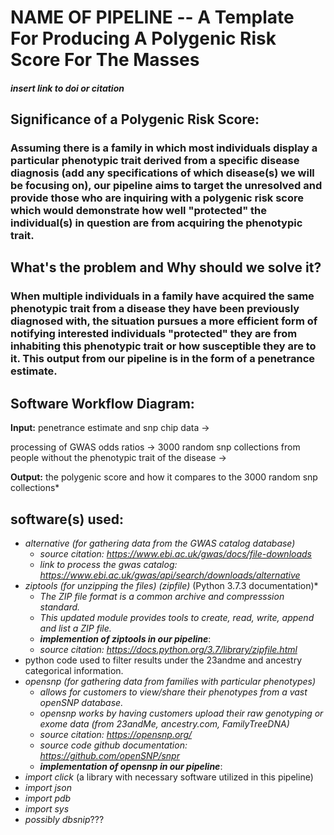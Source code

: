 # **NAME OF PIPELINE** -- A Template For Producing A Polygenic Risk Score For The Masses
#### *insert link to doi or citation*
##  Significance of a Polygenic Risk Score:
### Assuming there is a family in which most individuals display a particular phenotypic trait derived from a specific disease diagnosis (**add any specifications of which disease(s) we will be focusing on**), our pipeline aims to target the unresolved and provide those who are inquiring with a polygenic risk score which would demonstrate how well "protected" the individual(s) in question are from acquiring the phenotypic trait.


##   What's the problem and Why should we solve it?
### When multiple individuals in a family have acquired the same phenotypic trait from a disease they have been previously diagnosed with, the situation pursues a more efficient form of notifying interested individuals "protected" they are from inhabiting this phenotypic trait or how susceptible they are to it. This output from our pipeline is in the form of a penetrance estimate. 







## Software Workflow Diagram:
**Input:** penetrance estimate and snp chip data → 

   processing of GWAS odds ratios → 
   3000 random snp collections from people without the phenotypic trait of the disease → 
   
 **Output:** the polygenic score and how it compares to the 3000 random snp collections* 









## software(s) used: 
- *alternative (for gathering data from the GWAS catalog database)*
   + *source citation: https://www.ebi.ac.uk/gwas/docs/file-downloads*
   + *link to process the gwas catalog: https://www.ebi.ac.uk/gwas/api/search/downloads/alternative*
- *ziptools (for unzipping the files) (zipfile)* (Python 3.7.3 documentation)*
   + *The ZIP file format is a common archive and compresssion standard.*
   + *This updated module provides tools to create, read, write, append and list a ZIP file.*
   + **_implemention of ziptools in our pipeline_**: 
   + *source citation: https://docs.python.org/3.7/library/zipfile.html*
- python code used to filter results under the 23andme and ancestry categorical information. 
- *opensnp (for gathering data from families with particular phenotypes)*
   + *allows for customers to view/share their phenotypes from a vast openSNP database.*
   + *opensnp works by having customers upload their raw genotyping or exome data (from 23andMe, ancestry.com, FamilyTreeDNA)*
   + *source citation: https://opensnp.org/*
   + *source code github documentation: https://github.com/openSNP/snpr*
   + **_implementation of opensnp in our pipeline_**:
- *import click* (a library with necessary software utilized in this pipeline)
- *import json*
- *import pdb*
- *import sys*
- *possibly dbsnip*???




